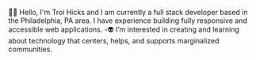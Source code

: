 
🤟🏾 Hello, I'm Troi Hicks and I am currently a full stack developer based in the Philadelphia, PA area. I have experience building fully responsive and accessible web applications.
                     -👽 I’m interested in creating and learning about technology that centers, helps, and supports marginalized communities.


<!---
TroixHicks/TroixHicks is a ✨ special ✨ repository because its `README.md` (this file) appears on your GitHub profile.
You can click the Preview link to take a look at your changes.
--->
